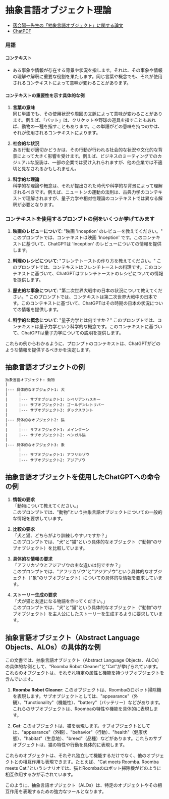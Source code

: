 # 抽象言語オブジェクト理論
- [落合陽一先生の「抽象言語オブジェクト」に関する論文](https://arxiv.org/abs/2304.04498)
- [ChatPDF](https://www.chatpdf.com/) 
### 用語
#### コンテキスト
- ある事象や情報が存在する背景や状況を指します。それは、その事象や情報の理解や解釈に重要な役割を果たします。同じ言葉や概念でも、それが使用されるコンテキストによって意味が変わることがあります。
#### コンテキストの重要性を示す具体的な例
1. **言葉の意味**  
同じ単語でも、その使用状況や周囲の文脈によって意味が変わることがあります。例えば、「バット」は、クリケットや野球の道具を指すこともあれば、動物の一種を指すこともあります。この単語がどの意味を持つのかは、それが使用されるコンテキストによります。

2. **社会的な状況**  
ある行動が適切かどうかは、その行動が行われる社会的な状況や文化的な背景によって大きく影響を受けます。例えば、ビジネスのミーティングでのカジュアルな服装は、一部の企業では受け入れられますが、他の企業では不適切と見なされるかもしれません。

3. **科学的な理論**  
科学的な理論や概念は、それが提出された時代や科学的な背景によって理解されるべきです。例えば、ニュートンの運動の法則は、古典力学のコンテキストで理解されますが、量子力学や相対性理論のコンテキストでは異なる解釈が必要となります。

### コンテキストを使用するプロンプトの例をいくつか挙げてみます

1. **映画のレビューについて**: "映画 'Inception' のレビューを教えてください。" このプロンプトでは、コンテキストは映画 'Inception' です。このコンテキストに基づいて、ChatGPTは 'Inception' のレビューについての情報を提供します。

2. **料理のレシピについて**: "フレンチトーストの作り方を教えてください。" このプロンプトでは、コンテキストはフレンチトーストの料理です。このコンテキストに基づいて、ChatGPTはフレンチトーストのレシピについての情報を提供します。

3. **歴史的な事象について**: "第二次世界大戦中の日本の状況について教えてください。" このプロンプトでは、コンテキストは第二次世界大戦中の日本です。このコンテキストに基づいて、ChatGPTはその時期の日本の状況についての情報を提供します。

4. **科学的な概念について**: "量子力学とは何ですか？" このプロンプトでは、コンテキストは量子力学という科学的な概念です。このコンテキストに基づいて、ChatGPTは量子力学についての説明を提供します。

これらの例からわかるように、プロンプトのコンテキストは、ChatGPTがどのような情報を提供するべきかを決定します。


## 抽象言語オブジェクトの例
```
抽象言語オブジェクト: 動物
|
|--- 具体的なオブジェクト1: 犬
|     |
|     |--- サブオブジェクト1: シベリアンハスキー
|     |--- サブオブジェクト2: ゴールデンレトリバー
|     |--- サブオブジェクト3: ダックスフント
|
|--- 具体的なオブジェクト2: 猫
|     |
|     |--- サブオブジェクト1: メインクーン
|     |--- サブオブジェクト2: ベンガル猫
|
|--- 具体的なオブジェクト3: 象
      |
      |--- サブオブジェクト1: アフリカゾウ
      |--- サブオブジェクト2: アジアゾウ
```
## 抽象言語オブジェクトを使用したChatGPTへの命令の例
1. **情報の要求**  
「動物について教えてください。」  
このプロンプトでは、"動物"という抽象言語オブジェクトについての一般的な情報を要求しています。

2. **比較の要求**  
「犬と猫、どちらがより訓練しやすいですか？」  
このプロンプトでは、"犬"と"猫"という具体的なオブジェクト（"動物"のサブオブジェクト）を比較しています。

3. **具体的な情報の要求**  
「アフリカゾウとアジアゾウの主な違いは何ですか？」  
このプロンプトでは、"アフリカゾウ"と"アジアゾウ"という具体的なオブジェクト（"象"のサブオブジェクト）についての具体的な情報を要求しています。

4. **ストーリー生成の要求**  
「犬が猫と友達になる物語を作ってください。」  
このプロンプトでは、"犬"と"猫"という具体的なオブジェクト（"動物"のサブオブジェクト）を主人公にしたストーリーを生成するように要求しています。

## 抽象言語オブジェクト（Abstract Language Objects、ALOs）の具体的な例
この文書では、抽象言語オブジェクト（Abstract Language Objects、ALOs）の具体的な例として、"Roomba Robot Cleaner"と"Cat"が挙げられています。これらのオブジェクトは、それぞれ特定の属性と機能を持つサブオブジェクトを含んでいます。

1. **Roomba Robot Cleaner**: このオブジェクトは、Roombaのロボット掃除機を表現します。サブオブジェクトとしては、"appearance"（外観）、"functionality"（機能性）、"battery"（バッテリー）などがあります。これらのサブオブジェクトは、Roombaの特性や機能を具体的に表現します。

2. **Cat**: このオブジェクトは、猫を表現します。サブオブジェクトとしては、"appearance"（外観）、"behavior"（行動）、"health"（健康状態）、"habitat"（生息地）、"breed"（品種）などがあります。これらのサブオブジェクトは、猫の特性や行動を具体的に表現します。

これらのオブジェクトは、それぞれ独立して機能するだけでなく、他のオブジェクトとの相互作用も表現できます。たとえば、"Cat meets Roomba. Roomba meets Cat."というシナリオでは、猫とRoombaのロボット掃除機がどのように相互作用するかが示されています。

このように、抽象言語オブジェクト（ALOs）は、特定のオブジェクトやその相互作用を表現するための強力なツールとなります。
